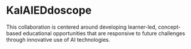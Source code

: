 # KalAIEDdoscope
This collaboration is centered around developing learner-led, concept-based educational opportunities that are responsive to future challenges through innovative use of AI technologies. 
